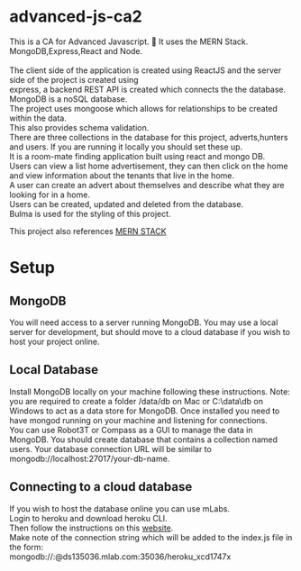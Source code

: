 # advanced-js-ca2
This is a CA for Advanced Javascript. 📝
It uses the MERN Stack. MongoDB,Express,React and Node.<br/>  
The client side of the application is created using ReactJS and the server side of the project is created using<br/> express, a backend REST API is created which connects the the database.<br/>
MongoDB is a noSQL database.<br/>
The project uses mongoose which allows for relationships to be created within the data.<br/>
This also provides schema validation.<br/>
There are three collections in the database for this project, adverts,hunters and users. If you are running it locally you should set these up. <br/>
It is a room-mate finding application built using react and mongo DB.<br/>
Users can view a list home advertisement, they can then click on the home and view information about the tenants that live in the home.<br/> 
A user can create an advert about themselves and describe what they are looking for in a home. <br/>
Users can be created, updated and deleted from the database. <br/>
Bulma is used for the styling of this project.<br/>

This project also references [MERN STACK](https://github.com/IADT-AdvancedJS/mern-full-stack)<br/>
# Setup 
## MongoDB
You will need access to a server running MongoDB. You may use a local server for development, but should move to a cloud database if you wish to host your project online.<br/>

## Local Database
Install MongoDB locally on your machine following these instructions. Note: you are required to create a folder /data/db on Mac or C:\data\db on Windows to act as a data store for MongoDB. Once installed you need to have mongod running on your machine and listening for connections.<br/>
You can use Robot3T or Compass as a GUI to manage the data in MongoDB. You should create database that contains a collection named users.
Your database connection URL will be similar to mongodb://localhost:27017/your-db-name. <br/>
## Connecting to a cloud database
If you wish to host the database online you can use mLabs. <br/>
Login to heroku and download heroku CLI. <br/>
Then follow the instructions on this [website](https://devcenter.heroku.com/articles/mongolab#adding-mlab-as-a-heroku-add-on).<br/>
Make note of the connection string which will be added to the index.js file in the form: <br/>
mongodb://<dbuser>:<dbpassword>@ds135036.mlab.com:35036/heroku_xcd1747x<br/>

 
